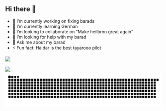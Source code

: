 ## Hi there 👋

- 🔭 I’m currently working on fixing barads
- 🌱 I’m currently learning German
- 👯 I’m looking to collaborate on "Make heilbron great again"
- 🤔 I’m looking for help with my barad
- 💬 Ask me about my barad
- ⚡ Fun fact: Haidar is the best tayarooo pilot

<p align="left"><img src= https://capsule-render.vercel.app/api?type=waving&height=200&color=gradient&text=Hello%20there&fontAlign=33&fontAlignY=39&stroke=00ffff&strokeWidth=1/></p>
<a href="www.linkedin.com/in/fadi-makhzoum">
  <img height="50" src="https://github.com/user-attachments/assets/02995171-1d58-4284-8478-d8eef691eee1"/>
</a>

<picture align="top">
  <source media="(prefers-color-scheme: dark)" srcset="https://raw.githubusercontent.com/FadiMKz/FadiMKz/output/github-contribution-grid-snake-dark.svg">
  <source media="(prefers-color-scheme: light)" srcset="https://raw.githubusercontent.com/FadiMKz/FadiMKz/output/github-contribution-grid-snake.svg">
  <img alt="github contribution grid snake animation" src="https://raw.githubusercontent.com/FadiMKz/FadiMKz/output/github-contribution-grid-snake.svg">
</picture>

